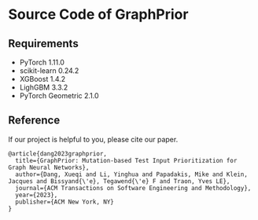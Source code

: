 # Source Code of GraphPrior
## Requirements
- PyTorch 1.11.0
- scikit-learn 0.24.2
- XGBoost 1.4.2
- LighGBM 3.3.2
- PyTorch Geometric 2.1.0
## Reference
If our project is helpful to you, please cite our paper.
```
@article{dang2023graphprior,
  title={GraphPrior: Mutation-based Test Input Prioritization for Graph Neural Networks},
  author={Dang, Xueqi and Li, Yinghua and Papadakis, Mike and Klein, Jacques and Bissyand{\'e}, Tegawend{\'e} F and Traon, Yves LE},
  journal={ACM Transactions on Software Engineering and Methodology},
  year={2023},
  publisher={ACM New York, NY}
}
```
